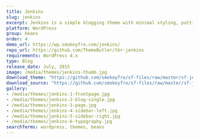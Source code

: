 ```yaml
---
title: Jenkins
slug: jenkins
excerpt: Jenkins is a simple blogging theme with minimal styling, putting the focus on your content.
platform: WordPress
group: beans
order: 4
demo_url: https://wp.smokeyfro.com/jenkins/
repo_url: https://github.com/ThemeButler/tbr-jenkins
requirements: WordPress 4.x
type: Blog
release_date: July, 2015
image: /media/themes/jenkins-thumb.jpg
download_theme: "https://github.com/smokeyfro/sf-files/raw/master/sf-jenkins.zip"
download_source: "https://github.com/smokeyfro/sf-files/raw/master/sf-jenkins-source.zip"
gallery:
- /media/themes/jenkins-1-frontpage.jpg
- /media/themes/jenkins-2-blog-single.jpg
- /media/themes/jenkins-3-page.jpg
- /media/themes/jenkins-4-sidebar-left.jpg
- /media/themes/jenkins-5-sidebar-right.jpg
- /media/themes/jenkins-6-typography.jpg
searchTerms: wordpress, themes, beans
---
```

